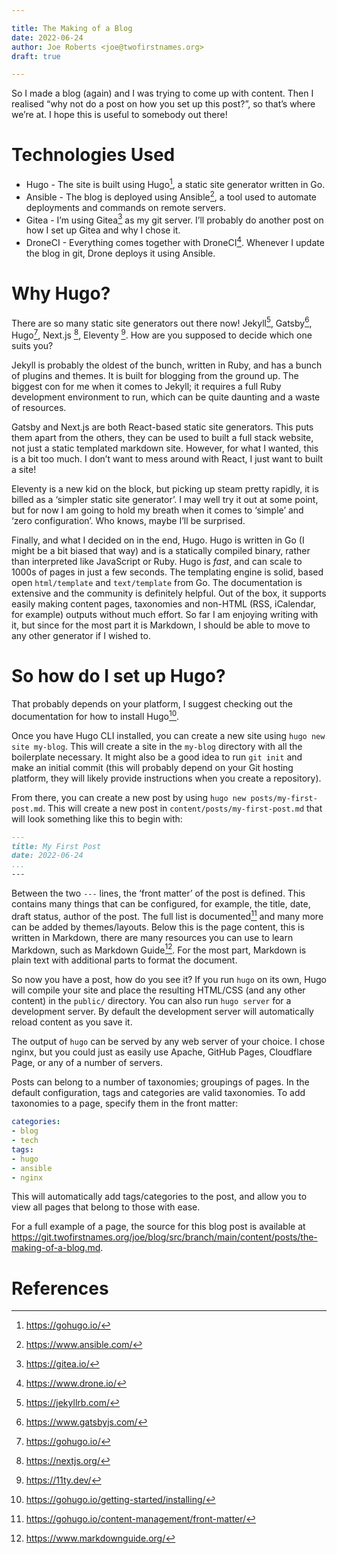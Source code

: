```yaml
---

title: The Making of a Blog
date: 2022-06-24
author: Joe Roberts <joe@twofirstnames.org>
draft: true

---
```


So I made a blog (again) and I was trying to come up with content. Then I realised “why not do a post on how you set up this post?”, so that’s where we’re at. I hope this is useful to somebody out there!

# Technologies Used

- Hugo - The site is built using Hugo[^hugo], a static site generator written in Go.
- Ansible - The blog is deployed using Ansible[^ansible], a tool used to automate deployments and commands on remote servers.
- Gitea - I’m using Gitea[^gitea] as my git server. I’ll probably do another post on how I set up Gitea and why I chose it.
- DroneCI - Everything comes together with DroneCI[^drone]. Whenever I update the blog in git, Drone deploys it using Ansible.

# Why Hugo?

There are so many static site generators out there now! Jekyll[^jekyll], Gatsby[^gatsby], Hugo[^hugo], Next.js [^nextjs], Eleventy [^eleventy]. How are you supposed to decide which one suits you?

Jekyll is probably the oldest of the bunch, written in Ruby, and has a bunch of plugins and themes. It is built for blogging from the ground up. The biggest con for me when it comes to Jekyll; it requires a full Ruby development environment to run, which can be quite daunting and a waste of resources.

Gatsby and Next.js are both React-based static site generators. This puts them apart from the others, they can be used to built a full stack website, not just a static templated markdown site. However, for what I wanted, this is a bit too much. I don’t want to mess around with React, I just want to built a site!

Eleventy is a new kid on the block, but picking up steam pretty rapidly, it is billed as a ‘simpler static site generator’. I may well try it out at some point, but for now I am going to hold my breath when it comes to ‘simple’ and ‘zero configuration’. Who knows, maybe I’ll be surprised.

Finally, and what I decided on in the end, Hugo. Hugo is written in Go (I might be a bit biased that way) and is a statically compiled binary, rather than interpreted like JavaScript or Ruby. Hugo is _fast_, and can scale to 1000s of pages in just a few seconds. The templating engine is solid, based open `html/template` and `text/template` from Go. The documentation is extensive and the community is definitely helpful. Out of the box, it supports easily making content pages, taxonomies and non-HTML (RSS, iCalendar, for example) outputs without much effort. So far I am enjoying writing with it, but since for the most part it is Markdown, I should be able to move to any other generator if I wished to.

# So how do I set up Hugo?

That probably depends on your platform, I suggest checking out the documentation for how to install Hugo[^install].

Once you have Hugo CLI installed, you can create a new site using `hugo new site my-blog`. This will create a site in the `my-blog` directory with all the boilerplate necessary. It might also be a good idea to run `git init` and make an initial commit (this will probably depend on your Git hosting platform, they will likely provide instructions when you create a repository).

From there, you can create a new post by using `hugo new posts/my-first-post.md`. This will create a new post in `content/posts/my-first-post.md` that will look something like this to begin with:

```markdown
---
title: My First Post
date: 2022-06-24
...
---
```

Between the two `---` lines, the ‘front matter’ of the post is defined. This contains many things that can be configured, for example, the title, date, draft status, author of the post. The full list is documented[^frontmatter] and many more can be added by themes/layouts. Below this is the page content, this is written in Markdown, there are many resources you can use to learn Markdown, such as Markdown Guide[^markdownguide]. For the most part, Markdown is plain text with additional parts to format the document.

So now you have a post, how do you see it? If you run `hugo` on its own, Hugo will compile your site and place the resulting HTML/CSS (and any other content) in the `public/` directory. You can also run `hugo server` for a development server. By default the development server will automatically reload content as you save it.

The output of `hugo` can be served by any web server of your choice. I chose nginx, but you could just as easily use Apache, GitHub Pages, Cloudflare Page, or any of a number of servers.

Posts can belong to a number of taxonomies; groupings of pages. In the default configuration, tags and categories are valid taxonomies. To add taxonomies to a page, specify them in the front matter:

```yaml
categories:
- blog
- tech
tags:
- hugo
- ansible
- nginx 
```

This will automatically add tags/categories to the post, and allow you to view all pages that belong to those with ease.

For a full example of a page, the source for this blog post is available at https://git.twofirstnames.org/joe/blog/src/branch/main/content/posts/the-making-of-a-blog.md.

# References

[^hugo]: https://gohugo.io/
[^ansible]: https://www.ansible.com/
[^gitea]: https://gitea.io/
[^drone]: https://www.drone.io/
[^jekyll]: https://jekyllrb.com/
[^gatsby]: https://www.gatsbyjs.com/
[^nextjs]: https://nextjs.org/
[^eleventy]: https://11ty.dev/
[^install]: https://gohugo.io/getting-started/installing/
[^frontmatter]: https://gohugo.io/content-management/front-matter/
[^markdownguide]: https://www.markdownguide.org/